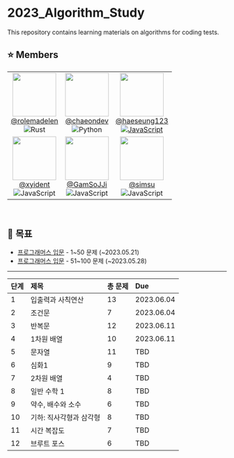 # 2023_Algorithm_Study

This repository contains learning materials on algorithms for coding tests.

## ⭐️ Members

<table>
  <tr>
   <td align="center">
      <a href="https://github.com/rolemadelen">
       <img src="https://avatars.githubusercontent.com/u/101682300?v=4" width="100px;" alt=""/>
       <br />
      @rolemadelen
      <br />
     </a>
     <img src="https://img.shields.io/badge/rust-%23000000.svg?style=for-the-badge&logo=rust&logoColor=white" alt="Rust">
    </td>
   <td align="center">
      <a href="https://github.com/chaeondev">
       <img src="https://avatars.githubusercontent.com/u/80023607?v=4" width="100px;" alt=""/>
       <br />
     @chaeondev
     </a>
     <br />
     <img src="https://img.shields.io/badge/python-3670A0?style=for-the-badge&logo=python&logoColor=ffdd54" alt="Python">
     </td>
   <td align="center">
      <a href="https://github.com/haeseung123">    
       <img src="https://avatars.githubusercontent.com/u/106800437?v=4" width="100px;" alt=""/>
       <br />
     @haeseung123
     <br />
     <img src="https://img.shields.io/badge/javascript-%23323330.svg?style=for-the-badge&logo=javascript&logoColor=%23F7DF1E" alt="JavaScript">
     </a>
     </td>
  </tr>
  <tr>
   <td align="center">
      <a href="https://github.com/xyident">
       <img src="https://avatars.githubusercontent.com/u/107247453?v=4" width="100px;" alt=""/>
       <br />
     @xyident
     </a>
     <br />
     <img src="https://img.shields.io/badge/javascript-%23323330.svg?style=for-the-badge&logo=javascript&logoColor=%23F7DF1E" alt="JavaScript">
     </td>
   <td align="center">
      <a href="https://github.com/GamSoJJi">
       <img src="https://avatars.githubusercontent.com/u/133360332?v=4" width="100px;" alt=""/>
       <br />
      @GamSoJJi
     </a>
     <br />
     <img src="https://img.shields.io/badge/javascript-%23323330.svg?style=for-the-badge&logo=javascript&logoColor=%23F7DF1E" alt="JavaScript">
    </td>
   <td align="center">
      <a href="https://github.com/simsu">
       <img src="https://avatars.githubusercontent.com/u/29245683?v=4" width="100px;" alt=""/>
       <br />
     @simsu
     </a>
     <br />
     <img src="https://img.shields.io/badge/javascript-%23323330.svg?style=for-the-badge&logo=javascript&logoColor=%23F7DF1E" alt="JavaScript">
     </td>
  </tr>
</table>
<br />

## 📆 목표

- [프로그래머스 입문](https://school.programmers.co.kr/learn/challenges/beginner?order=acceptance_desc&page=1) - 1~50 문제 (~2023.05.21)
- [프로그래머스 입문](https://school.programmers.co.kr/learn/challenges/beginner?order=acceptance_desc&page=1) - 51~100 문제 (~2023.05.28)

---

| 단계 | 제목 | 총 문제 | Due |
|:----|:----|:----|:--------|
| 1   | 입출력과 사칙연산 | 13 | 2023.06.04 |
| 2   | 조건문 | 7 | 2023.06.04 |
| 3   | 반복문 | 12 | 2023.06.11 |
| 4   | 1차원 배열 | 10 | 2023.06.11 |
| 5   | 문자열 | 11 | TBD |
| 6   | 심화1 | 9 | TBD |
| 7   | 2차원 배열 | 4 | TBD |
| 8   | 일반 수학 1 | 8 | TBD |
| 9   | 약수, 배수와 소수 | 6 | TBD |
| 10  | 기하: 직사각형과 삼각형 | 8 | TBD |
| 11  | 시간 복잡도 | 7 | TBD |
| 12  | 브루트 포스 | 6 | TBD |
